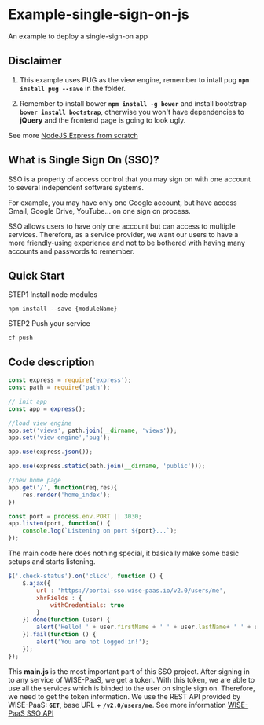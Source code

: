 # Example-single-sign-on-js

An example to deploy a single-sign-on app

## Disclaimer

1. This example uses PUG as the view engine, remember to intall pug **`npm install pug --save`** in the folder.

2. Remember to install bower **`npm install -g bower`** and install bootstrap **`bower install bootstrap`**, otherwise you won't have dependencies to **jQuery** and the frontend page is going to look ugly.

See more [NodeJS Express from scratch](https://www.youtube.com/watch?v=lAUncPg_FVw)

## What is Single Sign On (SSO)?

SSO is a property of access control that you may sign on with one account to several independent software systems.

For example, you may have only one Google account, but have access Gmail, Google Drive, YouTube... on one sign on process.

SSO allows users to have only one account but can access to multiple services. Therefore, as a service provider, we want our users to have a more friendly-using experience and not to be bothered with having many accounts and passwords to remember.

## Quick Start

STEP1 Install node modules

    npm install --save {moduleName}
    
STEP2 Push your service

    cf push

## Code description

```js
const express = require('express');
const path = require('path');

// init app
const app = express();

//load view engine
app.set('views', path.join(__dirname, 'views'));
app.set('view engine','pug');

app.use(express.json());

app.use(express.static(path.join(__dirname, 'public')));

//new home page
app.get('/', function(req,res){
    res.render('home_index');
})

const port = process.env.PORT || 3030;
app.listen(port, function() {
    console.log(`Listening on port ${port}...`);
});
```

The main code here does nothing special, it basically make some basic setups and starts listening.

```js
$('.check-status').on('click', function () {
    $.ajax({
        url : 'https://portal-sso.wise-paas.io/v2.0/users/me',
        xhrFields : {
            withCredentials: true
        }
    }).done(function (user) {
        alert('Hello! ' + user.firstName + ' ' + user.lastName+ ' ' + user.country);
    }).fail(function () {
        alert('You are not logged in!');
    });
});
```

This **main.js** is the most important part of this SSO project. After signing in to any service of WISE-PaaS, we get a token. With this token, we are able to use all the services which is binded to the user on single sign on. Therefore, we need to get the token information. We use the REST API provided by WISE-PaaS: **`GET`**, base URL + **`/v2.0/users/me`**. See more information [WISE-PaaS SSO API](https://portal-technical.wise-paas.io/doc/api-document-portal.html#SSO-2)
